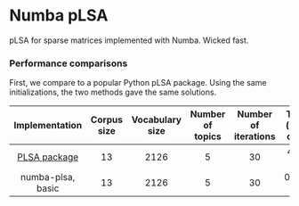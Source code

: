 # Numba pLSA
pLSA for sparse matrices implemented with Numba. Wicked fast.

### Performance comparisons

First, we compare to a popular Python pLSA package. Using the same initializations, the two methods gave the same solutions.

| Implementation | Corpus size | Vocabulary size | Number of topics | Number of iterations | Time (best of 3) |
|:--------------:|:-----------:|:---------------:|:----------------:|:----------------:|:----------------:|
| [PLSA package](https://github.com/hitalex/PLSA) | 13 | 2126 | 5 | 30 | 45.7 s |
| numba-plsa, basic | 13 | 2126 | 5 | 30 | 0.075 s |


